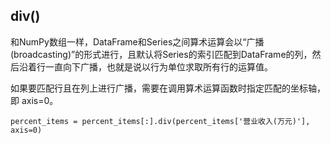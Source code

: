 ## div()

和NumPy数组一样，DataFrame和Series之间算术运算会以“广播(broadcasting)”的形式进行，且默认将Series的索引匹配到DataFrame的列，然后沿着行一直向下广播，也就是说以行为单位求取所有行的运算值。

如果要匹配行且在列上进行广播，需要在调用算术运算函数时指定匹配的坐标轴，即 axis=0。

```
percent_items = percent_items[:].div(percent_items['营业收入(万元)'], axis=0)
```